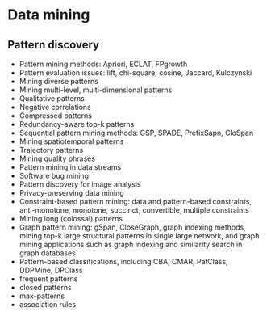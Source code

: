 # Data mining

## Pattern discovery

- Pattern mining methods: Apriori, ECLAT, FPgrowth
- Pattern evaluation issues: lift, chi-square, cosine, Jaccard, Kulczynski
- Mining diverse patterns
- Mining multi-level, multi-dimensional patterns
- Qualitative patterns
- Negative correlations
- Compressed patterns
- Redundancy-aware top-k patterns
- Sequential pattern mining methods: GSP, SPADE, PrefixSapn, CloSpan
- Mining spatiotemporal patterns
- Trajectory patterns
- Mining quality phrases
- Pattern mining in data streams
- Software bug mining
- Pattern discovery for image analysis
- Privacy-preserving data mining
- Constraint-based pattern mining: data and pattern-based constraints, anti-monotone, monotone, succinct, convertible, multiple constraints
- Mining long (colossal) patterns
- Graph pattern mining: gSpan, CloseGraph, graph indexing methods, mining top-k large structural patterns in single large network, and graph mining applications such as graph indexing and similarity search in graph databases
- Pattern-based classifications, including CBA, CMAR, PatClass, DDPMine, DPClass
- frequent patterns
- closed patterns
- max-patterns
- association rules
 
